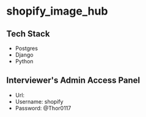 # shopify_image_hub


## Tech Stack
- Postgres
- Django
- Python

## Interviewer's Admin Access Panel
- Url: 
- Username: shopify
- Password: @Thor0117